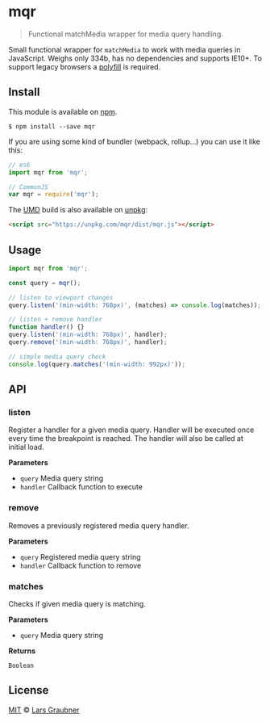 # mqr

> Functional matchMedia wrapper for media query handling.

Small functional wrapper for `matchMedia` to work with media queries in JavaScript. Weighs only 334b, has no dependencies and supports IE10+. To support legacy browsers a [polyfill](https://github.com/paulirish/matchMedia.js) is required.

## Install

This module is available on [npm](https://www.npmjs.com/).

```
$ npm install --save mqr
```

If you are using some kind of bundler (webpack, rollup...) you can use it like this:

```JavaScript
// es6
import mqr from 'mqr';

// CommonJS
var mqr = require('mqr');
```

The [UMD](https://github.com/umdjs/umd) build is also available on [unpkg](https://unpkg.com/#/):

```HTML
<script src="https://unpkg.com/mqr/dist/mqr.js"></script>
```

## Usage

```JavaScript
import mqr from 'mqr';

const query = mqr();

// listen to viewport changes
query.listen('(min-width: 768px)', (matches) => console.log(matches));

// listen + remove handler
function handler() {}
query.listen('(min-width: 768px)', handler);
query.remove('(min-width: 768px)', handler);

// simple media query check
console.log(query.matches('(min-width: 992px)'));
```

## API

### listen

Register a handler for a given media query. Handler will be executed once every time the breakpoint is reached. The handler will also be called at initial load.

**Parameters**

- `query` Media query string
- `handler` Callback function to execute

### remove

Removes a previously registered media query handler.

**Parameters**

- `query` Registered media query string
- `handler` Callback function to remove

### matches

Checks if given media query is matching.

**Parameters**

- `query` Media query string

**Returns**

`Boolean`

## License

[MIT](https://github.com/lgraubner/mqr/blob/master/LICENSE) © [Lars Graubner](https://larsgraubner.com)
